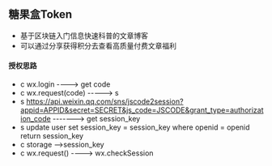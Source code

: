 ## 糖果盒Token
* 基于区块链入门信息快速科普的文章博客
* 可以通过分享获得积分去查看高质量付费文章福利

#### 授权思路
* c  wx.login ----> get code
* c  wx.request(code) -----> s
* s  https://api.weixin.qq.com/sns/jscode2session?appid=APPID&secret=SECRET&js_code=JSCODE&grant_type=authorization_code  -------> get session_key
* s  update user set session_key = session_key where openid = openid  return session_key
* c  storage -->session_key
* c  wx.request() ----> wx.checkSession

